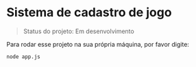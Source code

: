 <h1> Sistema de cadastro de jogo </h1>

> Status do projeto: Em desenvolvimento

Para rodar esse projeto na sua própria máquina, por favor digite:

```
node app.js
```
